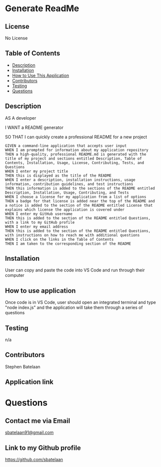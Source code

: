 
  # Generate ReadMe
  ## License
  No License
  ## Table of Contents
  * [Description](#description)
  * [Installation](#installation)
  * [How to Use This Application](#HowToUseThisApplication)
  * [Contributors](#contributors)
  * [Testing](#testing)
  * [Questions](#questions)
  ## Description
  AS A developer
  
  I WANT a README generator
  
  SO THAT I can quickly create a professional README for a new project
  ```
  GIVEN a command-line application that accepts user input
WHEN I am prompted for information about my application repository
THEN a high-quality, professional README.md is generated with the title of my project and sections entitled Description, Table of Contents, Installation, Usage, License, Contributing, Tests, and Questions
WHEN I enter my project title
THEN this is displayed as the title of the README
WHEN I enter a description, installation instructions, usage information, contribution guidelines, and test instructions
THEN this information is added to the sections of the README entitled Description, Installation, Usage, Contributing, and Tests
WHEN I choose a license for my application from a list of options
THEN a badge for that license is added near the top of the README and a notice is added to the section of the README entitled License that explains which license the application is covered under
WHEN I enter my GitHub username
THEN this is added to the section of the README entitled Questions, with a link to my GitHub profile
WHEN I enter my email address
THEN this is added to the section of the README entitled Questions, with instructions on how to reach me with additional questions
WHEN I click on the links in the Table of Contents
THEN I am taken to the corresponding section of the README
```


  ## Installation
  User can copy and paste the code into VS Code and run through their computer
  ## How to use application
  Once code is in VS Code, user should open an integrated terminal and type "node index.js" and the application will take them through a series of questions
  ## Testing
  n/a
  ## Contributors
  Stephen Batelaan
  ## Application link
  
  # Questions
  ## Contact me via Email
  sbatelaan91@gmail.com
  ## Link to my Github profile
  https://github.com/sbatelaan

  

  

